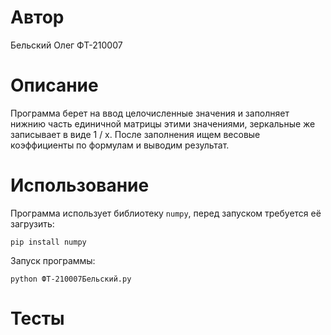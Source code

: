 # Автор

Бельский Олег ФТ-210007

# Описание

Программа берет на ввод целочисленные значения и заполняет нижнию часть единичной матрицы этими значениями, зеркальные же записывает в виде 1 / x. После заполнения ищем весовые коэффициенты по формулам и выводим результат.

# Использование

Программа использует библиотеку `numpy`, перед запуском требуется её загрузить:

`pip install numpy`

Запуск программы:

`python ФТ-210007Бельский.py`

# Тесты


